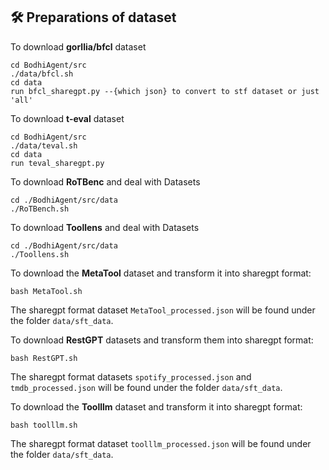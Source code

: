 ## 🛠️ Preparations of dataset

To download **gorllia/bfcl** dataset

```
cd BodhiAgent/src
./data/bfcl.sh
cd data
run bfcl_sharegpt.py --{which json} to convert to stf dataset or just 'all'
```

To download **t-eval** dataset

```
cd BodhiAgent/src
./data/teval.sh
cd data
run teval_sharegpt.py 
```

To download **RoTBenc** and deal with Datasets
```
cd ./BodhiAgent/src/data
./RoTBench.sh
```

To download **Toollens** and deal with Datasets
```
cd ./BodhiAgent/src/data
./Toollens.sh
```

To download the **MetaTool** dataset and transform it into sharegpt format:
```
bash MetaTool.sh
```
The sharegpt format dataset `MetaTool_processed.json` will be found under the folder `data/sft_data`.

To download **RestGPT** datasets and transform them into sharegpt format:
```
bash RestGPT.sh
```
The sharegpt format datasets `spotify_processed.json` and `tmdb_processed.json` will be found under the folder `data/sft_data`.

To download the **Toolllm** dataset and transform it into sharegpt format:
```
bash toolllm.sh
```
The sharegpt format dataset `toolllm_processed.json` will be found under the folder `data/sft_data`.
